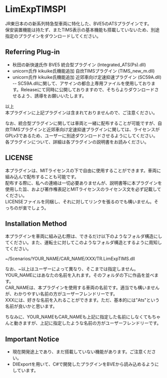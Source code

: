 # LimExpTIMSPI
JR東日本のの新系列特急型車両に特化した、BVE5のATSプラグインです。  
保安装置機能は持たず、またTIMS表示の基本機能も搭載していないため、別途指定のプラグインをダウンロードしてください。

## Referring Plug-in
- 秋田の新快速氏作 BVE5 統合型プラグイン (Integrated_ATS(Ps).dll)
- unicorn氏作 kikuike氏機能追加 自炊TIMSプラグイン (TIMS_new_m.dll)
- unicorn氏作 kikuike氏機能追加 近郊車向け定速抑速プラグイン (SC59A.dll)
-- SC59A.dllに関して、アサインの都合上専用ファイルを使用しております。Releaseにて同時に公開しておりますので、そちらよりダウンロードさせるよう、誘導をお願いいたします。

以上  
本プラグインに上記プラグインは含まれておりませんので、ご注意ください。

なお、統合型プラグインに関しては車両と一緒に配布することが可能ですが、自炊TIMSプラグインと近郊車向け定速抑速プラグインに関しては、ライセンスがGPLv3であるため、ユーザーに別途ダウンロードさせるようにしてください。  
各プラグインについて、詳細は各プラグインの説明書をお読みください。

## LICENSE
本プラグインは、MITライセンスの下で自由に使用することができます。車両に組み込んで配布することも可能です。  
配布する際に、私への連絡は一切必要ありませんが、説明書等に本プラグインを使用した旨、および著作権表記とMITライセンスのライセンス文を必ず記載してください。  
LICENSEファイルを同梱し、それに対してリンクを張るのでも構いません。そっちのが楽でしょう。

## Installation Method
本プラグインを車両に組み込む際は、できるだけ以下のようなフォルダ構造にしてください。また、運転士に対してこのようなフォルダ構造とするように周知してください。

~/Scenarios/YOUR_NAME/CAR_NAME/XXX/TR.LimExpTIMS.dll

なお、~以上はユーザーによって異なり、そこまでは指定しません。  
YOUR_NAMEにはあなたの名前を入れます。そのフォルダの下に作品を並べます。  
CAR_NAMEは、本プラグインを使用する車両の名前です。適当でも構いませんが、わかりやすい名前の方がユーザーフレンドリーです。  
XXXには、好きな名前を入れることができます。ただ、基本的には"Ats"という名前が良いかと思います。

ちなみに、YOUR_NAMEもCAR_NAMEも上記に指定した名前にしなくてもちゃんと動きますが、上記に指定したような名前の方がユーザーフレンドリーです。

## Important Notice
- 現在開発途上であり、まだ搭載していない機能があります。ご注意ください。
- DllExportを用いて、C#で開発したプラグインをBVEから読み込めるようにしています。
